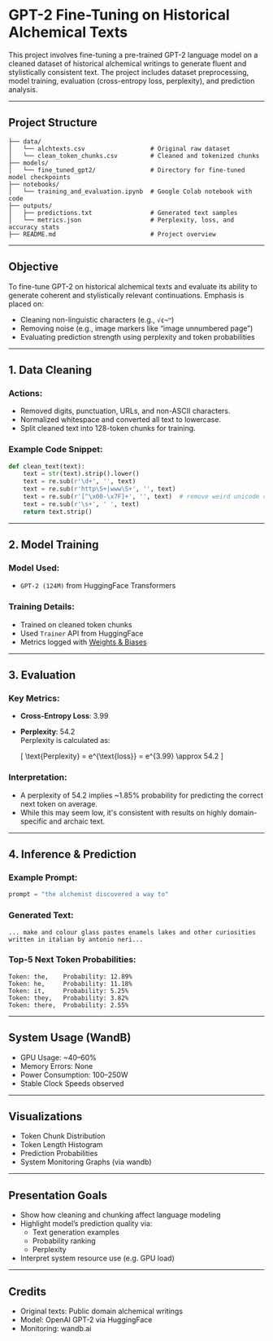 
# GPT-2 Fine-Tuning on Historical Alchemical Texts

This project involves fine-tuning a pre-trained GPT-2 language model on a cleaned dataset of historical alchemical writings to generate fluent and stylistically consistent text. The project includes dataset preprocessing, model training, evaluation (cross-entropy loss, perplexity), and prediction analysis.

---

##  Project Structure

```plaintext
├── data/
│   └── alchtexts.csv                  # Original raw dataset
│   └── clean_token_chunks.csv         # Cleaned and tokenized chunks
├── models/
│   └── fine_tuned_gpt2/               # Directory for fine-tuned model checkpoints
├── notebooks/
│   └── training_and_evaluation.ipynb  # Google Colab notebook with code
├── outputs/
│   ├── predictions.txt                # Generated text samples
│   └── metrics.json                   # Perplexity, loss, and accuracy stats
├── README.md                          # Project overview
```

---

##  Objective

To fine-tune GPT-2 on historical alchemical texts and evaluate its ability to generate coherent and stylistically relevant continuations. Emphasis is placed on:
- Cleaning non-linguistic characters (e.g., `√¢¬™`)
- Removing noise (e.g., image markers like “image unnumbered page”)
- Evaluating prediction strength using perplexity and token probabilities

---

##  1. Data Cleaning

### Actions:
- Removed digits, punctuation, URLs, and non-ASCII characters.
- Normalized whitespace and converted all text to lowercase.
- Split cleaned text into 128-token chunks for training.

### Example Code Snippet:
```python
def clean_text(text):
    text = str(text).strip().lower()
    text = re.sub(r'\d+', '', text)
    text = re.sub(r'http\S+|www\S+', '', text)
    text = re.sub(r'[^\x00-\x7F]+', '', text)  # remove weird unicode chars
    text = re.sub(r'\s+', ' ', text)
    return text.strip()
```

---

## 2. Model Training

### Model Used:
- `GPT-2 (124M)` from HuggingFace Transformers

### Training Details:
- Trained on cleaned token chunks
- Used `Trainer` API from HuggingFace
- Metrics logged with [Weights & Biases](https://wandb.ai)

---

##  3. Evaluation

### Key Metrics:
- **Cross-Entropy Loss**: 3.99
- **Perplexity**: 54.2  
  Perplexity is calculated as:

  \[
  \text{Perplexity} = e^{\text{loss}} = e^{3.99} \approx 54.2
  \]

### Interpretation:
- A perplexity of 54.2 implies ~1.85% probability for predicting the correct next token on average.
- While this may seem low, it's consistent with results on highly domain-specific and archaic text.

---

##  4. Inference & Prediction

### Example Prompt:
```python
prompt = "the alchemist discovered a way to"
```

### Generated Text:
```
... make and colour glass pastes enamels lakes and other curiosities written in italian by antonio neri...
```

### Top-5 Next Token Probabilities:
```
Token: the,    Probability: 12.89%
Token: he,     Probability: 11.18%
Token: it,     Probability: 5.25%
Token: they,   Probability: 3.82%
Token: there,  Probability: 2.55%
```

---

##  System Usage (WandB)

- GPU Usage: ~40–60%
- Memory Errors: None
- Power Consumption: 100–250W
- Stable Clock Speeds observed

---

##  Visualizations

- Token Chunk Distribution
- Token Length Histogram
- Prediction Probabilities
- System Monitoring Graphs (via wandb)

---

##  Presentation Goals

- Show how cleaning and chunking affect language modeling
- Highlight model’s prediction quality via:
  - Text generation examples
  - Probability ranking
  - Perplexity
- Interpret system resource use (e.g. GPU load)

---

##  Credits

- Original texts: Public domain alchemical writings
- Model: OpenAI GPT-2 via HuggingFace
- Monitoring: wandb.ai



